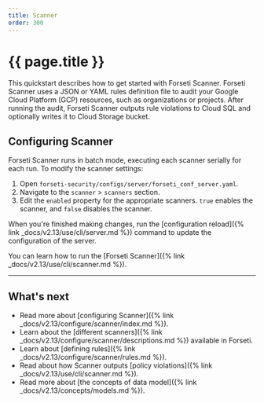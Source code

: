 ```yaml
---
title: Scanner
order: 300
---
```


# {{ page.title }}

This quickstart describes how to get started with Forseti Scanner. Forseti
Scanner uses a JSON or YAML rules definition file to audit your Google Cloud
Platform (GCP) resources, such as organizations or projects. After running the
audit, Forseti Scanner outputs rule violations to Cloud SQL and optionally
writes it to Cloud Storage bucket.


## Configuring Scanner

Forseti Scanner runs in batch mode, executing each scanner serially
for each run. To modify the scanner settings:

1. Open `forseti-security/configs/server/forseti_conf_server.yaml`.
1. Navigate to the `scanner` > `scanners` section.
1. Edit the `enabled` property for the appropriate scanners.
   `true` enables the scanner, and `false` disables the scanner.

When you're finished making changes, run the
[configuration reload]({% link _docs/v2.13/use/cli/server.md %})
command to update the configuration of the server.

You can learn how to run the [Forseti Scanner]({% link _docs/v2.13/use/cli/scanner.md %}).

---

## What's next

* Read more about [configuring Scanner]({% link _docs/v2.13/configure/scanner/index.md %}).
* Learn about the [different scanners]({% link _docs/v2.13/configure/scanner/descriptions.md %}) available in Forseti.
* Learn about [defining rules]({% link _docs/v2.13/configure/scanner/rules.md %}).
* Read about how Scanner outputs [policy violations]({% link _docs/v2.13/use/cli/scanner.md %}).
* Read more about [the concepts of data model]({% link _docs/v2.13/concepts/models.md %}).
